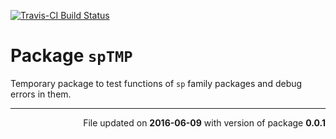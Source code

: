 
<!-- README.md is generated from README.Rmd. Please edit that file -->
[![Travis-CI Build Status](https://travis-ci.org/GegznaV/spTMP.png?branch=master)](https://travis-ci.org/GegznaV/spTMP)

Package `spTMP`
===============

Temporary package to test functions of `sp` family packages and debug errors in them.

------------------------------------------------------------------------

<p align="right">
File updated on <b>2016-06-09</b> with version of package <b>0.0.1</b>
</p>
